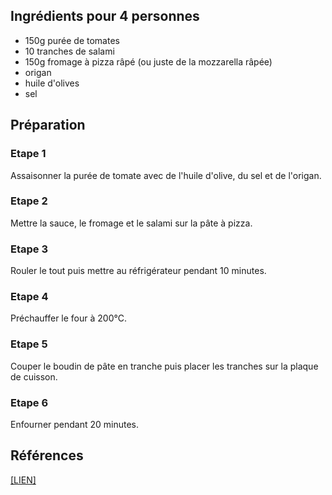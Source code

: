 ## Ingrédients pour 4 personnes

- 150g purée de tomates
- 10 tranches de salami
- 150g fromage à pizza râpé (ou juste de la mozzarella râpée)
- origan
- huile d'olives
- sel

## Préparation

### Etape 1

Assaisonner la purée de tomate avec de l'huile d'olive, du sel et de l'origan.

### Etape 2

Mettre la sauce, le fromage et le salami sur la pâte à pizza.

### Etape 3

Rouler le tout puis mettre au réfrigérateur pendant 10 minutes.

### Etape 4

Préchauffer le four à 200°C.

### Etape 5

Couper le boudin de pâte en tranche puis placer les tranches sur la plaque de cuisson.

### Etape 6

Enfourner pendant 20 minutes.

## Références

[[LIEN]](https://www.instagram.com/p/Cklu9d1v2o6/)
